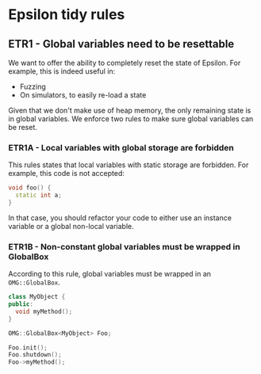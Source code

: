 # Epsilon tidy rules

## ETR1 - Global variables need to be resettable

We want to offer the ability to completely reset the state of Epsilon. For example, this is indeed useful in:
 - Fuzzing
 - On simulators, to easily re-load a state

Given that we don't make use of heap memory, the only remaining state is in global variables. We enforce two rules to make sure global variables can be reset.

### ETR1A - Local variables with global storage are forbidden
This rules states that local variables with static storage are forbidden. For example, this code is not accepted:
```c++
void foo() {
  static int a;
}
```
In that case, you should refactor your code to either use an instance variable or a global non-local variable.

### ETR1B - Non-constant global variables must be wrapped in GlobalBox
According to this rule, global variables must be wrapped in an `OMG::GlobalBox`.
```c++
class MyObject {
public:
  void myMethod();
}

OMG::GlobalBox<MyObject> Foo;

Foo.init();
Foo.shutdown();
Foo->myMethod();
```
